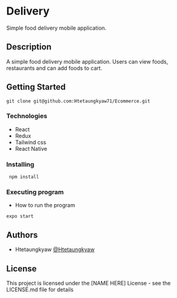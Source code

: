 # Delivery

Simple food delivery mobile application.

## Description

A simple food delivery mobile application. Users can view foods, restaurants and can add foods to cart.

## Getting Started
```
git clone git@github.com:Htetaungkyaw71/Ecommerce.git
```

### Technologies
* React
* Redux
* Tailwind css
* React Native


### Installing
```
 npm install
```

### Executing program

* How to run the program
```
expo start
```


## Authors

* Htetaungkyaw
[@Htetaungkyaw](https://github.com/Htetaungkyaw71)


## License

This project is licensed under the [NAME HERE] License - see the LICENSE.md file for details
